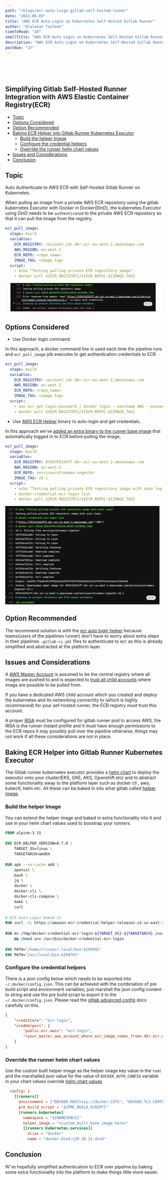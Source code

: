 ```yaml
---
path: "/blogs/ecr-auto-loign-gitlab-self-hosted-runner"
date: "2023-06-03"
title: "AWS ECR Auto Login on Kubernetes Self-Hosted Gitlab Runner"
author: "Olalekan Taofeek"
timeToRead: "10"
smallTitle: "AWS ECR Auto Login on Kubernetes Self-Hosted Gitlab Runner"
description: "AWS ECR Auto Login on Kubernetes Self-Hosted Gitlab Runner"
postNum: "37"
---
```


<!-- <img src="./multi-cloud.jpg"/> -->
<br/>
<br/>
<br/>

## **Simplifying Gitlab Self-Hosted Runner Integration with AWS Elastic Container Registry(ECR)**

- [Topic](#topic)
- [Options Considered](#options-considered)
- [Option Recommended](#option-recommended)
- [Baking ECR Helper into Gitlab Runner Kubernetes Executor](#baking-ecr-helper-into-gitlab-runner-kubernetes-executor)
  - [Build the helper Image](#build-the-helper-image)
  - [Configure the credential helpers](#configure-the-credential-helpers)
  - [Override the runner helm chart values](#override-the-runner-helm-chart-values)
- [Issues and Considerations](#issues-and-considerations)
- [Conclusion](#conclusion)


## Topic

Auto Authenticate to AWS ECR with Self-Hosted Gitlab Runner on Kubernetes.

When pulling an image from a private AWS ECR repository using the gitlab kubernetes Executor with Docker in Docker(DinD), the kubernetes Executor using DinD needs to be `authenticated` to the private AWS ECR repository so that it can pull the image from the registry.

```yml
ecr_pull_image:
  stage: build
  variables:
    ECR_REGISTRY: <account_id>.dkr.ecr.eu-west-2.amazonaws.com
    AWS_REGION: eu-west-2
    ECR_REPO: <repo_name>
    IMAGE_TAG: <image_tag>
  script:
    - echo "Testing pulling private ECR repository image"
    - docker pull ${ECR_REGISTRY}/${ECR_REPO}:${IMAGE_TAG}
```
![no-auto-login](./no-auto-login.png)

## Options Considered

* Use Docker login command 

In this approach, a docker command line is used each time the pipeline runs and `ecr_pull_image` job executes to get authentication credentials to ECR

```yml
ecr_pull_image:
  stage: build
  variables:
    ECR_REGISTRY: <account_id>.dkr.ecr.eu-west-2.amazonaws.com
    AWS_REGION: eu-west-2
    ECR_REPO: <repo_name>
    IMAGE_TAG: <image_tag>
  script:
    - aws ecr get-login-password | docker login --username AWS --password-stdin ${ECR_REGISTRY}
    - docker pull ${ECR_REGISTRY}/${ECR_REPO}:${IMAGE_TAG}
```

* Use [AWS ECR Helper](https://github.com/awslabs/amazon-ecr-credential-helper) binary to auto-login and get credentials.

In this approach we've [added an extra binary to the runner base image](#baking-ecr-helper-into-gitlab-runner-kubernetes-executor) that automatically logged in to ECR before pulling the image, 

```yml
ecr_pull_image:
  stage: build
  variables:
    ECR_REGISTRY: 078476533477.dkr.ecr.eu-west-2.amazonaws.com
    AWS_REGION: eu-west-2
    ECR_REPO: services/streamex-ingester
    IMAGE_TAG: v0.1
  script:
    - echo "Testing pulling private ECR repository image with auto login"
    - docker-credential-ecr-login list
    - docker pull ${ECR_REGISTRY}/${ECR_REPO}:${IMAGE_TAG}
```
![ecr auto login](./ecr-auto-login.png)


## Option Recommended

The recommend solution is with the [ecr auto login helper](#use-aws-ecr-helper-binary-to-take-care-of-the-login) because teams(users of the pipelines runner) don't have to worry about extra steps in their pipelines `.gitlab-ci.yml` files to authenticate to ecr as this is already simplified and abstracted at the platform layer.

## Issues and Considerations

A [AWS Master Account](https://aws.amazon.com/blogs/containers/sharing-amazon-ecr-repositories-with-multiple-accounts-using-aws-organizations/) is assumed to be the central registry where all images are pushed to and is expected to [trust all child accounts](https://docs.aws.amazon.com/AmazonECR/latest/userguide/repository-policy-examples.html#IAM_allow_other_accounts) where imags are possible to be pulled from. 

If you have a dedicated AWS child account which you created and deploy the kubernetes and its networking connectity to (which is highly recommened) for your sef-hosted runner, the ECR registry must trust this account.

A proper [IRSA](https://docs.aws.amazon.com/eks/latest/userguide/iam-roles-for-service-accounts.html) must be configured for gitlab runner pod to access AWS, the IRSA is the runner instant profile and it must have enough permissions to the ECR repos it may possibly pull over the pipeline otherwise, things may not work if all these considerations are not in place.

## Baking ECR Helper into Gitlab Runner Kubernetes Executor

The Gitlab runner kubernetes executor provides a [helm chart](https://docs.gitlab.com/runner/install/kubernetes.html) to deploy the executor onto your cluster(EKS, GKE, AKS, Openshift etc) and to abstract some functionality away to the platform layer such as docker cli , aws, kubectl, helm etc. All these can be baked in into what gitlab called [helper image](https://docs.gitlab.com/runner/configuration/advanced-configuration.html#helper-image-configuration-for-kubernetes-on-arm).

### Build the helper Image

You can extend the helper image and baked in extra functionality into it and use in your helm chart values used to boostrap your runners.

```Dockerfile
FROM alpine:3.15

ENV ECR_HELPER_VERSION=0.7.0 \
    TARGET_OS=linux \
    TARGETARCH=amd64

RUN apk --no-cache add \
    openssl \
    bash \
    jq \
    docker \
    docker-cli \
    docker-cli-compose \
    make \
    curl 

# ECR Auto-Login Baked In
RUN curl -sL https://amazon-ecr-credential-helper-releases.s3.us-east-2.amazonaws.com/${ECR_HELPER_VERSION}/${TARGET_OS}-${TARGETARCH}/docker-credential-ecr-login -o /tmp/docker-credential-ecr-login-${TARGET_OS}-${TARGETARCH}

RUN mv /tmp/docker-credential-ecr-login-${TARGET_OS}-${TARGETARCH} /usr/bin/docker-credential-ecr-login \
    && chmod a+x /usr/bin/docker-credential-ecr-login

ENV PATH="/home/cliuser/.local/bin:${PATH}"
ENV PATH="/usr/local/bin:${PATH}"
```

### Configure the credential helpers

There is a json config below which needs to be exported into  `~/.docker/config.json`.
This can be achieved with the combination of pre build script and environment variables; just marshall the json config content to string and use the pre build script to export it to the `~/.docker/config.json`. Please read the [gitlab advanced config](https://docs.gitlab.com/runner/configuration/advanced-configuration.html#the-runners-section) docs carefully on this.

```json
{
    "credsStore": "ecr-login",
    "credHelpers": {
        "public.ecr.awss": "ecr-login",
        "<your_master_aws_account_where_ecr_image_comes_from>.dkr.ecr.eu-west-2.amazonaws.com": "ecr-login"
    }
}
```

### Override the runner helm chart values

Use the custom built helper image as the helper image key value in the `toml` and the marshalled json value for the value of `DOCKER_AUTH_CONFIG` variable in your chart values override [helm chart values](https://gitlab.com/gitlab-org/charts/gitlab-runner/-/blob/main/values.yaml)

```toml
  config: |
    [[runners]]
      environment = ["DOCKER_HOST=tcp://docker:2375", "DOCKER_TLS_CERTDIR=", "DOCKER_AUTH_CONFIG=${DOCKER_AUTH_CONFIG}"]
      pre_build_script = "${PRE_BUILD_SCRIPT}"
      [runners.kubernetes]
        namespace = "${NAMESPACE}"
        helper_image = "<custom_built_base_image_here>"
        [[runners.kubernetes.services]]
          alias = "docker"
          name = "docker-dind:v20.10.21-dind"
```

## Conclusion

W've hopefully simplified authentication to ECR over pipeline by baking some extra functionality into the platform to make things little more easier.